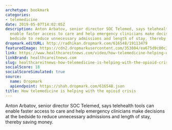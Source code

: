 ```yaml
---
archetype: bookmark
categories:
- telemedicine
date: 2019-05-07T14:02:05Z
description: Anton Arbatov, senior director SOC Telemed, says telehealth tools can
  enable faster access to care and help emergency clinicians make decisions at the
  bedside to reduce unnecessary admissions and length of stay, thereby saving money.
dropmark.editURL: http://radhikan.dropmark.com/616548/19113479
featuredImage: https://cdn2.dropmarkusercontent.com/353804/ea675d9c00c3617990632b8b7d33fab73517d32bf3ea74296a8f0d947b1f205c/thumbnail/Arbatov.jpg?Expires=1557430062&Signature=g6CtCBpPnWHHYPSPNHGBVJKpQFDSTwUMknYzgryxt66Px8LMpzqVezKTMF~402s0Czqpp6ZCpdAGH1bHqrIUcrwrmI6UUFS-jKAs0MzGckZXs1TU21lD4FE3Nj00x9LG8XZv96N9j3sDmZ1IvNLU0FSEax7wcevxRjaBuiQBZW0Xw4U2asiZjJ-qDY6hu7eXQhX5QAs7yl-9WbRA9I3gl-2icfvPjWD-6cYFTky2mdhuDyEa1vHnPqlvpo0mwGbzlMLwNR03SxKb3zxVoKfEDU8KSWduQTHtyWCX9Htmki62G8szYXpaah42-NqhjyEmFpxsxm~GZETNdbQ5a5nT9A__&Key-Pair-Id=APKAITQYWVEN757ZA4KQ
link: https://www.healthcareitnews.com/video/how-telemedicine-helping-opioid-crisis
linkBrand: healthcareitnews.com
slug: healthcareitnews-how-telemedicine-is-helping-with-the-opioid-crisis
socialScore: 18
socialScoreSimulated: true
source:
  name: Dropmark
  apiendpoint: https://shah.dropmark.com/616548.json
title: How telemedicine is helping with the opioid crisis
---
```

Anton Arbatov, senior director SOC Telemed, says telehealth tools can enable faster access to care and help emergency clinicians make decisions at the bedside to reduce unnecessary admissions and length of stay, thereby saving money.